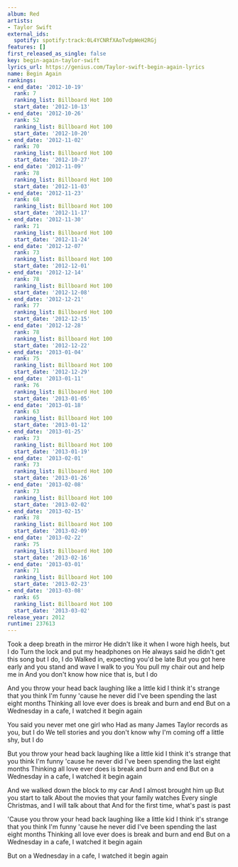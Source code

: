 ```yaml
---
album: Red
artists:
- Taylor Swift
external_ids:
  spotify: spotify:track:0L4YCNRfXAoTvdpWeH2RGj
features: []
first_released_as_single: false
key: begin-again-taylor-swift
lyrics_url: https://genius.com/Taylor-swift-begin-again-lyrics
name: Begin Again
rankings:
- end_date: '2012-10-19'
  rank: 7
  ranking_list: Billboard Hot 100
  start_date: '2012-10-13'
- end_date: '2012-10-26'
  rank: 52
  ranking_list: Billboard Hot 100
  start_date: '2012-10-20'
- end_date: '2012-11-02'
  rank: 70
  ranking_list: Billboard Hot 100
  start_date: '2012-10-27'
- end_date: '2012-11-09'
  rank: 78
  ranking_list: Billboard Hot 100
  start_date: '2012-11-03'
- end_date: '2012-11-23'
  rank: 68
  ranking_list: Billboard Hot 100
  start_date: '2012-11-17'
- end_date: '2012-11-30'
  rank: 71
  ranking_list: Billboard Hot 100
  start_date: '2012-11-24'
- end_date: '2012-12-07'
  rank: 73
  ranking_list: Billboard Hot 100
  start_date: '2012-12-01'
- end_date: '2012-12-14'
  rank: 78
  ranking_list: Billboard Hot 100
  start_date: '2012-12-08'
- end_date: '2012-12-21'
  rank: 77
  ranking_list: Billboard Hot 100
  start_date: '2012-12-15'
- end_date: '2012-12-28'
  rank: 78
  ranking_list: Billboard Hot 100
  start_date: '2012-12-22'
- end_date: '2013-01-04'
  rank: 75
  ranking_list: Billboard Hot 100
  start_date: '2012-12-29'
- end_date: '2013-01-11'
  rank: 76
  ranking_list: Billboard Hot 100
  start_date: '2013-01-05'
- end_date: '2013-01-18'
  rank: 63
  ranking_list: Billboard Hot 100
  start_date: '2013-01-12'
- end_date: '2013-01-25'
  rank: 73
  ranking_list: Billboard Hot 100
  start_date: '2013-01-19'
- end_date: '2013-02-01'
  rank: 73
  ranking_list: Billboard Hot 100
  start_date: '2013-01-26'
- end_date: '2013-02-08'
  rank: 73
  ranking_list: Billboard Hot 100
  start_date: '2013-02-02'
- end_date: '2013-02-15'
  rank: 78
  ranking_list: Billboard Hot 100
  start_date: '2013-02-09'
- end_date: '2013-02-22'
  rank: 75
  ranking_list: Billboard Hot 100
  start_date: '2013-02-16'
- end_date: '2013-03-01'
  rank: 71
  ranking_list: Billboard Hot 100
  start_date: '2013-02-23'
- end_date: '2013-03-08'
  rank: 65
  ranking_list: Billboard Hot 100
  start_date: '2013-03-02'
release_year: 2012
runtime: 237613
---
```

Took a deep breath in the mirror
He didn't like it when I wore high heels, but I do
Turn the lock and put my headphones on
He always said he didn't get this song but I do, I do
Walked in, expecting you'd be late
But you got here early and you stand and wave
I walk to you
You pull my chair out and help me in
And you don't know how nice that is, but I do


And you throw your head back laughing like a little kid
I think it's strange that you think I'm funny 'cause he never did
I've been spending the last eight months
Thinking all love ever does is break and burn and end
But on a Wednesday in a cafe, I watched it begin again


You said you never met one girl who
Had as many James Taylor records as you, but I do
We tell stories and you don't know why
I'm coming off a little shy, but I do


But you throw your head back laughing like a little kid
I think it's strange that you think I'm funny 'cause he never did
I've been spending the last eight months
Thinking all love ever does is break and burn and end
But on a Wednesday in a cafe, I watched it begin again


And we walked down the block to my car
And I almost brought him up
But you start to talk
About the movies that your family watches
Every single Christmas, and I will talk about that
And for the first time, what's past is past


'Cause you throw your head back laughing like a little kid
I think it's strange that you think I'm funny 'cause he never did
I've been spending the last eight months
Thinking all love ever does is break and burn and end
But on a Wednesday in a cafe, I watched it begin again


But on a Wednesday in a cafe, I watched it begin again
